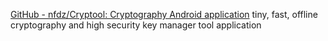 
[GitHub - nfdz/Cryptool: Cryptography Android application](https://github.com/nfdz/Cryptool)
tiny, fast, offline cryptography and high security key manager tool application
